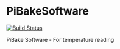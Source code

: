 # PiBakeSoftware
[![Build Status](https://travis-ci.com/pibake/PiBakeSoftware.svg?branch=master)](https://travis-ci.com/pibake/PiBakeSoftware)

PiBake Software - For temperature reading
